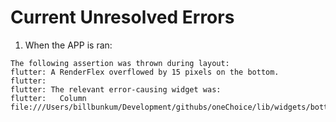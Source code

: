 # Current Unresolved Errors

1. When the APP is ran:
  ```
  The following assertion was thrown during layout:
  flutter: A RenderFlex overflowed by 15 pixels on the bottom.
  flutter:
  flutter: The relevant error-causing widget was:
  flutter:   Column file:///Users/billbunkum/Development/githubs/oneChoice/lib/widgets/bottom_nav_bar.dart:47:34
  ```